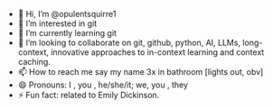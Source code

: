 - 👋 Hi, I’m @opulentsquirre1
- 👀 I’m interested in git
- 🌱 I’m currently learning git
- 💞️ I’m looking to collaborate on git, github, python, AI, LLMs, long-context, innovative approaches to in-context learning and context caching. 
- 📫 How to reach me say my name 3x in bathroom [lights out, obv]
- 😄 Pronouns: I , you , he/she/it; we, you , they
- ⚡ Fun fact: related to Emily Dickinson.

<!---
opulentsquirre1/opulentsquirre1 is a ✨ special ✨ repository because its `README.md` (this file) appears on your GitHub profile.
You can click the Preview link to take a look at your changes.
--->
